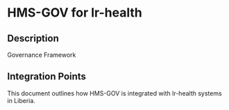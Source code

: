 # HMS-GOV for lr-health

## Description

Governance Framework

## Integration Points

This document outlines how HMS-GOV is integrated with lr-health systems in Liberia.
